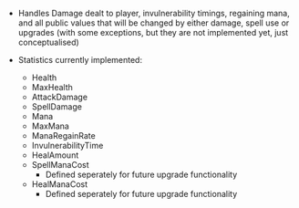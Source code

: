 - Handles Damage dealt to player, invulnerability timings, regaining mana, and all public values that will be changed by either damage, spell use or upgrades (with some exceptions, but they are not implemented yet, just conceptualised)

- Statistics currently implemented:
	- Health
	- MaxHealth
	- AttackDamage
	- SpellDamage
	- Mana
	- MaxMana
	- ManaRegainRate
	- InvulnerabilityTime
	- HealAmount
	- SpellManaCost
		- Defined seperately for future upgrade functionality
	- HealManaCost
		- Defined seperately for future upgrade functionality